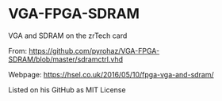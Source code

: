# VGA-FPGA-SDRAM

VGA and SDRAM on the zrTech card

From: https://github.com/pyrohaz/VGA-FPGA-SDRAM/blob/master/sdramctrl.vhd

Webpage: https://hsel.co.uk/2016/05/10/fpga-vga-and-sdram/

Listed on his GitHub as MIT License
